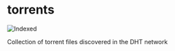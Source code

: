 torrents 
========
![Indexed](https://img.shields.io/badge/indexed-267444-blue)

Collection of torrent files discovered in the DHT network
